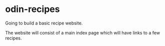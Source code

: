 # odin-recipes
Going to build a basic recipe website.

The website will consist of a main index page which will have links to a few recipes.